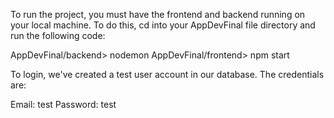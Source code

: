 To run the project, you must have the frontend and backend running on your local machine.
To do this, cd into your AppDevFinal file directory and run the following code:

AppDevFinal/backend> nodemon
AppDevFinal/frontend> npm start

To login, we've created a test user account in our database. The credentials are:

Email: test
Password: test
